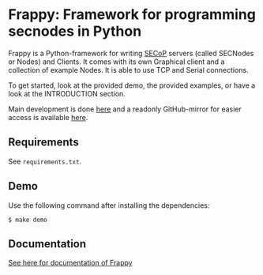 Frappy: Framework for programming secnodes in Python
====================================================

Frappy is a Python-framework for writing [SECoP](https://github.com/SampleEnvironment/SECoP) servers (called SECNodes or Nodes) and Clients.
It comes with its own Graphical client and a collection of example Nodes.
It is able to use TCP and Serial connections.

To get started, look at the provided demo, the provided examples, or have a look
at the INTRODUCTION section.

Main development is done
[here](https://forge.frm2.tum.de/review/q/project:secop%252Ffrappy)
and a readonly GitHub-mirror for easier access is available
[here](https://github.com/SampleEnvironment/frappy).

Requirements
------------

See `requirements.txt`.

Demo
----

Use the following command after installing the dependencies:

```
$ make demo
```

Documentation
-------------

[See here for documentation of Frappy](https://forge.frm2.tum.de/public/doc/frappy/html/)
